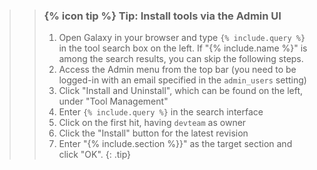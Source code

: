 >
>    > ### {% icon tip %} Tip: Install tools via the Admin UI
>    >
>    > 1. Open Galaxy in your browser and type `{% include.query %}` in the tool search box on the left. If "{% include.name %}" is among the search results, you can skip the following steps.
>    > 2. Access the Admin menu from the top bar (you need to be logged-in with an email specified in the `admin_users` setting)
>    > 3. Click "Install and Uninstall", which can be found on the left, under "Tool Management"
>    > 4. Enter `{% include.query %}` in the search interface
>    > 5. Click on the first hit, having `devteam` as owner
>    > 6. Click the "Install" button for the latest revision
>    > 7. Enter "{% include.section %}}" as the target section and click "OK".
>    {: .tip}
>
